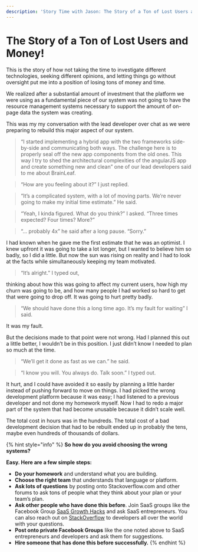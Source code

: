 ```yaml
---
description: 'Story Time with Jason: The Story of a Ton of Lost Users and Money!'
---
```


# The Story of a Ton of Lost Users and Money!

This is the story of how not taking the time to investigate different technologies, seeking different opinions, and letting things go without oversight put me into a position of losing tons of money and time.

We realized after a substantial amount of investment that the platform we were using as a fundamental piece of our system was not going to have the resource management systems necessary to support the amount of on-page data the system was creating. 

This was my my conversation with the lead developer over chat as we were preparing to rebuild this major aspect of our system.

> “I started implementing a hybrid app with the two frameworks side-by-side and communicating both ways. The challenge here is to properly seal off the new app components from the old ones. This way I try to shed the architectural complexities of the angularJS app and create something new and clean” one of our lead developers said to me about BrainLeaf.

> “How are you feeling about it?” I just replied.

> “It’s a complicated system, with a lot of moving parts. We’re never going to make my initial time estimate.” He said.

> “Yeah, I kinda figured. What do you think?” I asked. “Three times expected? Four times? More?”

> “... probably 4x” he said after a long pause. “Sorry.”

I had known when he gave me the first estimate that he was an optimist. I knew upfront it was going to take a lot longer, but I wanted to believe him so badly, so I did a little. But now the sun was rising on reality and I had to look at the facts while simultaneously keeping my team motivated.

> “It’s alright.” I typed out,

thinking about how this was going to affect my current users, how high my churn was going to be, and how many people I had worked so hard to get that were going to drop off. It was going to hurt pretty badly. 

> “We should have done this a long time ago. It’s my fault for waiting” I said.

It was my fault. 

But the decisions made to that point were not wrong. Had I planned this out a little better, I wouldn’t be in this position. I just didn’t know I needed to plan so much at the time.

> “We’ll get it done as fast as we can.” he said.

> “I know you will. You always do. Talk soon.” I typed out.

It hurt, and I could have avoided it so easily by planning a little harder instead of pushing forward to move on things. I had picked the wrong development platform because it was easy; I had listened to a previous developer and not done my homework myself. Now I had to redo a major part of the system that had become unusable because it didn’t scale well.

The total cost in hours was in the hundreds. The total cost of a bad development decision that had to be rebuilt ended up in probably the tens, maybe even hundreds of thousands of dollars.

{% hint style="info" %}
**So how do you avoid choosing the wrong systems?**

 **Easy. Here are a few simple steps:**

* **Do your homework** and understand what you are building.
* **Choose the right team** that understands that language or platform.
* **Ask lots of questions** by posting onto Stackoverflow.com and other forums to ask tons of people what they think about your plan or your team’s plan.
* **Ask other people who have done this before**. Join SaaS groups like the Facebook Group [SaaS Growth Hacks](https://www.facebook.com/groups/SaaSgrowthhacking/) and ask SaaS entrepreneurs. You can also reach out on [StackOverflow](https://stackoverflow.com/) to developers all over the world with your questions.
* **Post onto private Facebook Groups** like the one noted above to SaaS entrepreneurs and developers and ask them for suggestions.
* **Hire someone that has done this before successfully.**
{% endhint %}

 

